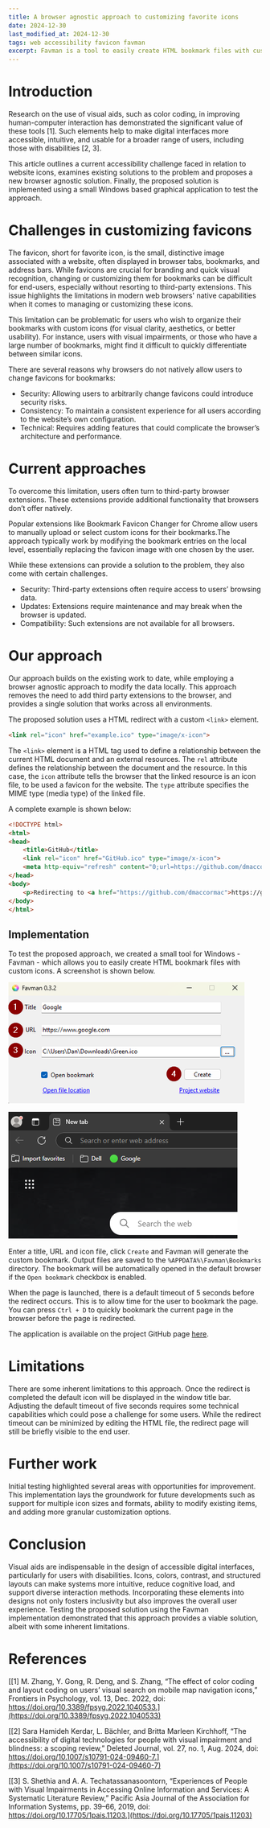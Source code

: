 ```yaml
---
title: A browser agnostic approach to customizing favorite icons
date: 2024-12-30
last_modified_at: 2024-12-30
tags: web accessibility favicon favman
excerpt: Favman is a tool to easily create HTML bookmark files with custom icons.
---
```


# Introduction

Research on the use of visual aids, such as color coding, in improving human-computer interaction has demonstrated the significant value of these tools [1]. Such elements help to make digital interfaces more accessible, intuitive, and usable for a broader range of users, including those with disabilities [2, 3].

This article outlines a current accessibility challenge faced in relation to website icons, examines existing solutions to the problem and proposes a new browser agnostic solution. Finally, the proposed solution is implemented using a small Windows based graphical application to test the approach.

# Challenges in customizing favicons

The favicon, short for favorite icon, is the small, distinctive image associated with a website, often displayed in browser tabs, bookmarks, and address bars. While favicons are crucial for branding and quick visual recognition, changing or customizing them for bookmarks can be difficult for end-users, especially without resorting to third-party extensions. This issue highlights the limitations in modern web browsers' native capabilities when it comes to managing or customizing these icons.

This limitation can be problematic for users who wish to organize their bookmarks with custom icons (for visual clarity, aesthetics, or better usability). For instance, users with visual impairments, or those who have a large number of bookmarks, might find it difficult to quickly differentiate between similar icons.

There are several reasons why browsers do not natively allow users to change favicons for bookmarks:

- Security: Allowing users to arbitrarily change favicons could introduce security risks. 
- Consistency: To maintain a consistent experience for all users according to the website’s own configuration. 
- Technical: Requires adding features that could complicate the browser’s architecture and performance.

# Current approaches

To overcome this limitation, users often turn to third-party browser extensions. These extensions provide additional functionality that browsers don’t offer natively. 

Popular extensions like Bookmark Favicon Changer for Chrome allow users to manually upload or select custom icons for their bookmarks.The approach typically work by modifying the bookmark entries on the local level, essentially replacing the favicon image with one chosen by the user. 

While these extensions can provide a solution to the problem, they also come with certain challenges.

- Security: Third-party extensions often require access to users’ browsing data. 
- Updates: Extensions require maintenance and may break when the browser is updated.
- Compatibility: Such extensions are not available for all browsers.

# Our approach

Our approach builds on the existing work to date, while employing a browser agnostic approach to modify the data locally. This approach removes the need to add third party extensions to the browser, and provides a single solution that works across all environments. 

The proposed solution uses a HTML redirect with a custom `<link>` element. 

```html
<link rel="icon" href="example.ico" type="image/x-icon">
```

The `<link>` element is a HTML tag used to define a relationship between the current HTML document and an external resources. The `rel` attribute defines the relationship between the document and the resource. In this case, the `icon` attribute tells the browser that the linked resource is an icon file, to be used a favicon for the website. The `type` attribute specifies the MIME type (media type) of the linked file.

A complete example is shown below:

```html
<!DOCTYPE html>
<html>
<head>
    <title>GitHub</title>
    <link rel="icon" href="GitHub.ico" type="image/x-icon">
    <meta http-equiv="refresh" content="0;url=https://github.com/dmaccormac">
</head>
<body>   
    <p>Redirecting to <a href="https://github.com/dmaccormac">https://github.com/dmaccormac</a>
</body>
</html>
```

## Implementation

To test the proposed approach, we created a small tool for Windows - Favman - which allows you to easily create HTML bookmark files with custom icons. A screenshot is shown below.

![Create a bookmark using a custom icon with Favman](/assets/images/screenshot2.png)

![Example bookmark with custom icon](/assets//images/screenshot3.png)

Enter a title, URL and icon file, click `Create` and Favman will generate the custom bookmark. Output files are saved to the `%APPDATA%\Favman\Bookmarks` directory. The bookmark will be automatically opened in the default browser if the `Open bookmark` checkbox is enabled. 

When the page is launched, there is a default timeout of 5 seconds before the redirect occurs. This is to allow time for the user to bookmark the page. You can press `Ctrl + D` to quickly bookmark the current page in the browser before the page is redirected.

The application is available on the project GitHub page [here](https://github.com/dmaccormac/favman).

# Limitations

There are some inherent limitations to this approach. Once the redirect is completed the default icon will be displayed in the window title bar. Adjusting the default timeout of five seconds requires some technical capabilities which could pose a challenge for some users. While the redirect timeout can be minimized by editing the HTML file, the redirect page will still be briefly visible to the end user.   

# Further work

 Initial testing highlighted several areas with opportunities for improvement. This implementation lays the groundwork for future developments such as support for multiple icon sizes and formats, ability to modify existing items, and adding more granular customization options. 

# Conclusion

Visual aids are indispensable in the design of accessible digital interfaces, particularly for users with disabilities. Icons, colors, contrast, and structured layouts can make systems more intuitive, reduce cognitive load, and support diverse interaction methods. Incorporating these elements into designs not only fosters inclusivity but also improves the overall user experience. Testing the proposed solution using the Favman implementation demonstrated that this approach provides a viable solution, albeit with some inherent limitations.

# References

[[1] M. Zhang, Y. Gong, R. Deng, and S. Zhang, “The effect of color coding and layout coding on users’ visual search on mobile map navigation icons,” Frontiers in Psychology, vol. 13, Dec. 2022, doi: https://doi.org/10.3389/fpsyg.2022.1040533.](https://doi.org/10.3389/fpsyg.2022.1040533)

[[2] Sara Hamideh Kerdar, L. Bächler, and Britta Marleen Kirchhoff, “The accessibility of digital technologies for people with visual impairment and blindness: a scoping review,” Deleted Journal, vol. 27, no. 1, Aug. 2024, doi: https://doi.org/10.1007/s10791-024-09460-7.](https://doi.org/10.1007/s10791-024-09460-7)

[[3] S. Shethia and A. A. Techatassanasoontorn, “Experiences of People with Visual Impairments in Accessing Online Information and Services: A Systematic Literature Review,” Pacific Asia Journal of the Association for Information Systems, pp. 39–66, 2019, doi: https://doi.org/10.17705/1pais.11203.](https://doi.org/10.17705/1pais.11203)

‌